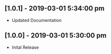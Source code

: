 ## [1.0.1] - 2019-03-01 5:34:00 pm

* Updated Documentation

## [1.0.0] - 2019-03-01 5:30:00 pm

* Inital Release
